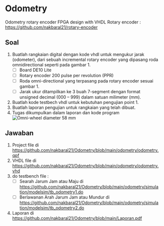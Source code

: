# Odometry
 Odometry rotary encoder FPGA design with VHDL
 Rotary encoder : https://github.com/nakbaral21/rotary-encoder
## Soal
 1. Buatlah rangkaian digital dengan kode vhdl untuk mengukur jarak (odometer), dari sebuah incremental rotary encoder yang dipasang roda omnidirectional seperti pada gambar 1. 
	 - [ ] Board DE10 Lite 
	 - [ ] Rotary encoder 200 pulse per revolution (PPR) 
	 - [ ] Roda omni-directional yang terpasang pada rotary encoder sesuai gambar 1.
	 - [ ] Jarak ukur ditampilkan ke 3 buah 7-segment dengan format unsigned decimal (000 – 999) dalam satuan milimeter (mm). 
 2. Buatlah kode testbech vhdl untuk kebutuhan pengujian point 1.
 3. Buatlah laporan pengujian untuk rangkaian yang telah dibuat. 
 4. Tugas dikumpulkan dalam laporan dan kode program
![Omni-wheel diameter 58 mm](https://i.ibb.co/jJZjYcz/image.png)
## Jawaban
1. Project file di https://github.com/nakbaral21/Odometry/blob/main/odometry/odometry.qpf
2. VHDL file di https://github.com/nakbaral21/Odometry/blob/main/odometry/odometry.vhd
3. do testbench file :
   - [ ] Searah Jarum Jam atau Maju di https://github.com/nakbaral21/Odometry/blob/main/odometry/simulation/modelsim/tb_odometry1.do
   - [ ] Berlawanan Arah Jarum Jam atau Mundur di https://github.com/nakbaral21/Odometry/blob/main/odometry/simulation/modelsim/tb_odometry2.do
4. Laporan di  https://github.com/nakbaral21/Odometry/blob/main/Laporan.pdf